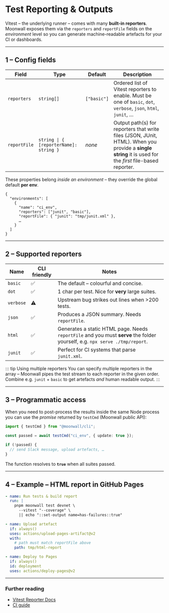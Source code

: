 # Test Reporting & Outputs

Vitest – the underlying runner – comes with many **built-in reporters**.  Moonwall exposes them via the `reporters` and `reportFile` fields on the *environment* level so you can generate machine-readable artefacts for your CI or dashboards.

---

## 1 – Config fields

| Field           | Type                                             | Default | Description |
|-----------------|--------------------------------------------------|---------|-------------|
| `reporters`     | `string[]`                                       | `["basic"]` | Ordered list of Vitest reporters to enable.  Must be one of `basic`, `dot`, `verbose`, `json`, `html`, `junit`, … |
| `reportFile`    | `string \| { [reporterName]: string }`           | *none* | Output path(s) for reporters that write files (JSON, JUnit, HTML).  When you provide a **single string** it is used for the *first* file-based reporter. |

These properties belong *inside an environment* – they override the global default **per env**.

```jsonc
{
  "environments": [
    {
      "name": "ci_env",
      "reporters": ["junit", "basic"],
      "reportFile": { "junit": "tmp/junit.xml" },
      …
    }
  ]
}
```

---

## 2 – Supported reporters

| Name      | CLI friendly | Notes |
|-----------|--------------|-------|
| `basic`   | ✅            | The default – colourful and concise. |
| `dot`     | ✅            | 1 char per test.  Nice for **very** large suites. |
| `verbose` | ⚠️            | Upstream bug strikes out lines when >200 tests. |
| `json`    | ✅            | Produces a JSON summary.  Needs `reportFile`. |
| `html`    | ✅            | Generates a static HTML page.  Needs `reportFile` and you must **serve** the folder yourself, e.g. `npx serve ./tmp/report`. |
| `junit`   | ✅            | Perfect for CI systems that parse `junit.xml`. |

::: tip Using multiple reporters
You can specify multiple reporters in the array – Moonwall pipes the test stream to each reporter in the given order.  Combine e.g. `junit` + `basic` to get artefacts *and* human readable output.
:::

---

## 3 – Programmatic access

When you need to post-process the results inside the same Node process you can use the *promise* returned by `testCmd` (Moonwall public API):

```ts
import { testCmd } from "@moonwall/cli";

const passed = await testCmd("ci_env", { update: true });

if (!passed) {
  // send Slack message, upload artefacts, …
}
```

The function resolves to **`true`** when all suites passed.

---

## 4 – Example – HTML report in GitHub Pages

```yaml
- name: Run tests & build report
  run: |
    pnpm moonwall test devnet \
      --vitest "--coverage" \
      || echo "::set-output name=has-failures::true"

- name: Upload artefact
  if: always()
  uses: actions/upload-pages-artifact@v2
  with:
    # path must match reportFile above
    path: tmp/html-report

- name: Deploy to Pages
  if: always()
  id: deployment
  uses: actions/deploy-pages@v2
```

---

### Further reading

* [Vitest Reporter Docs](https://vitest.dev/guide/reporters)
* [CI guide](/guide/test/ci)
